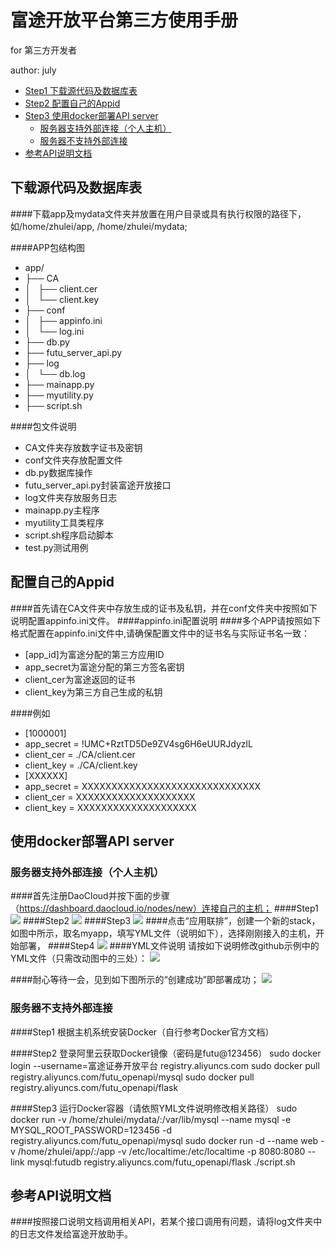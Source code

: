 
# 富途开放平台第三方使用手册

for 第三方开发者

author: july

<!-- MarkdownTOC -->

- [Step1 下载源代码及数据库表](#app-mysql)
- [Step2 配置自己的Appid](#appid-config)
- [Step3 使用docker部署API server](#docker)
    - [服务器支持外部连接（个人主机）](#DaoCloud)
    - [服务器不支持外部连接](#Aliyun)
- [参考API说明文档](#api)
   
<!-- /MarkdownTOC -->

## <a name='app-mysql'></a>下载源代码及数据库表
####下载app及mydata文件夹并放置在用户目录或具有执行权限的路径下，如/home/zhulei/app, /home/zhulei/mydata;

####APP包结构图
- app/
-  ├── CA                              
-  │   ├── client.cer                 
-  │   └── client.key                 
-  ├── conf
-  │   ├── appinfo.ini
-  │   └── log.ini
-  ├── db.py
-  ├── futu_server_api.py
-  ├── log
-  │   └── db.log
-  ├── mainapp.py
-  ├── myutility.py
-  ├── script.sh

####包文件说明

-  CA文件夹存放数字证书及密钥
-  conf文件夹存放配置文件
-  db.py数据库操作
-  futu_server_api.py封装富途开放接口
-  log文件夹存放服务日志
-  mainapp.py主程序
-  myutility工具类程序
-  script.sh程序启动脚本
-  test.py测试用例
 
  
## <a name='appid-config'></a>配置自己的Appid
####首先请在CA文件夹中存放生成的证书及私钥，并在conf文件夹中按照如下说明配置appinfo.ini文件。 
####appinfo.ini配置说明
####多个APP请按照如下格式配置在appinfo.ini文件中,请确保配置文件中的证书名与实际证书名一致：

- [app_id]为富途分配的第三方应用ID
- app_secret为富途分配的第三方签名密钥
- client_cer为富途返回的证书
- client_key为第三方自己生成的私钥

####例如
- [1000001]
- app_secret = !UMC+RztTD5De9ZV4sg6H6eUURJdyzlL
- client_cer = ./CA/client.cer
- client_key = ./CA/client.key
- [XXXXXX]
- app_secret = XXXXXXXXXXXXXXXXXXXXXXXXXXXXXX
- client_cer = XXXXXXXXXXXXXXXXXXXX
- client_key = XXXXXXXXXXXXXXXXXXXX

## <a name='docker'></a>使用docker部署API server
### <a name='DaoCloud'></a>服务器支持外部连接（个人主机）
####首先注册DaoCloud并按下面的步骤（https://dashboard.daocloud.io/nodes/new）连接自己的主机；
####Step1
![](https://raw.githubusercontent.com/zznn/zhulei-github/master/step1.jpg)
####Step2
![](https://raw.githubusercontent.com/zznn/zhulei-github/master/step2.jpg)
####Step3
![](https://raw.githubusercontent.com/zznn/zhulei-github/master/step3.jpg)
####点击“应用联排”，创建一个新的stack，如图中所示，取名myapp，填写YML文件（说明如下），选择刚刚接入的主机，开始部署，
####Step4
![](https://raw.githubusercontent.com/zznn/zhulei-github/master/%E7%BB%98%E5%9B%BE1.jpg)
####YML文件说明
请按如下说明修改github示例中的YML文件（只需改动图中的三处）：
![](https://raw.githubusercontent.com/zznn/zhulei-github/master/%E7%BB%98%E5%9B%BE2.jpg)

####耐心等待一会，见到如下图所示的“创建成功”即部署成功；
![](https://raw.githubusercontent.com/zznn/zhulei-github/master/mytu3.png)
### <a name='Aliyun'></a>服务器不支持外部连接
####Step1 根据主机系统安装Docker（自行参考Docker官方文档）

####Step2 登录阿里云获取Docker镜像（密码是futu@123456）
    sudo docker login --username=富途证券开放平台 registry.aliyuncs.com
    sudo docker pull registry.aliyuncs.com/futu_openapi/mysql
    sudo docker pull registry.aliyuncs.com/futu_openapi/flask
    
####Step3 运行Docker容器（请依照YML文件说明修改相关路径）
    sudo docker run -v /home/zhulei/mydata/:/var/lib/mysql --name mysql -e MYSQL_ROOT_PASSWORD=123456 -d registry.aliyuncs.com/futu_openapi/mysql
    sudo docker run -d --name web -v /home/zhulei/app/:/app -v /etc/localtime:/etc/localtime -p 8080:8080 --link mysql:futudb registry.aliyuncs.com/futu_openapi/flask ./script.sh


## <a name='api'></a>参考API说明文档
####按照接口说明文档调用相关API，若某个接口调用有问题，请将log文件夹中的日志文件发给富途开放助手。
